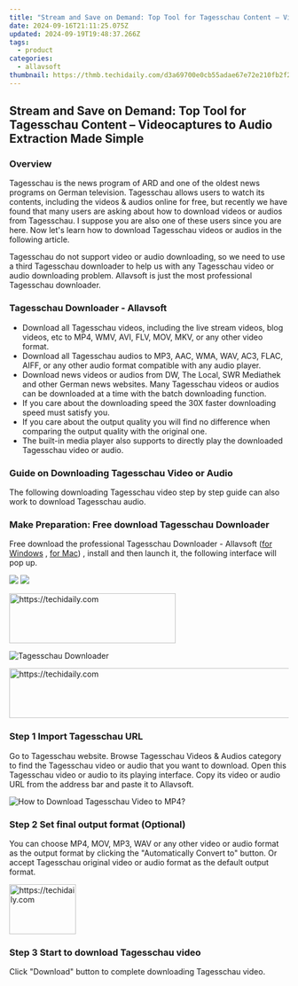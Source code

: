 ```yaml
---
title: "Stream and Save on Demand: Top Tool for Tagesschau Content – Videocaptures to Audio Extraction Made Simple"
date: 2024-09-16T21:11:25.075Z
updated: 2024-09-19T19:48:37.266Z
tags:
  - product
categories:
  - allavsoft
thumbnail: https://thmb.techidaily.com/d3a69700e0cb55adae67e72e210fb2f2a9d54f1a94f5e0b261b4ccf5f3207b46.jpg
---
```


## Stream and Save on Demand: Top Tool for Tagesschau Content – Videocaptures to Audio Extraction Made Simple

### Overview

Tagesschau is the news program of ARD and one of the oldest news programs on German television. Tagesschau allows users to watch its contents, including the videos & audios online for free, but recently we have found that many users are asking about how to download videos or audios from Tagesschau. I suppose you are also one of these users since you are here. Now let's learn how to download Tagesschau videos or audios in the following article.

Tagesschau do not support video or audio downloading, so we need to use a third Tagesschau downloader to help us with any Tagesschau video or audio downloading problem. Allavsoft is just the most professional Tagesschau downloader.

### Tagesschau Downloader - Allavsoft

* Download all Tagesschau videos, including the live stream videos, blog videos, etc to MP4, WMV, AVI, FLV, MOV, MKV, or any other video format.
* Download all Tagesschau audios to MP3, AAC, WMA, WAV, AC3, FLAC, AIFF, or any other audio format compatible with any audio player.
* Download news videos or audios from DW, The Local, SWR Mediathek and other German news websites. Many Tagesschau videos or audios can be downloaded at a time with the batch downloading function.
* If you care about the downloading speed the 30X faster downloading speed must satisfy you.
* If you care about the output quality you will find no difference when comparing the output quality with the original one.
* The built-in media player also supports to directly play the downloaded Tagesschau video or audio.

### Guide on Downloading Tagesschau Video or Audio

The following downloading Tagesschau video step by step guide can also work to download Tagesschau audio.

### Make Preparation: Free download Tagesschau Downloader

Free download the professional Tagesschau Downloader - Allavsoft ([for Windows](https://tools.techidaily.com/allavsoft/products/) , [for Mac](https://tools.techidaily.com/allavsoft/products/)) , install and then launch it, the following interface will pop up.

[![](https://www.allavsoft.com/how-to/../images/how-to/free-download-win.jpg)](https://tools.techidaily.com/allavsoft/products/) [![](https://www.allavsoft.com/how-to/../images/how-to/free-download-mac.jpg)](https://tools.techidaily.com/allavsoft/products/)

<!-- affiliate ads begin -->
<a href="https://aligracehair.sjv.io/c/5597632/1896541/19272" target="_top" id="1896541">
  <img src="//a.impactradius-go.com/display-ad/19272-1896541" border="0" alt="https://techidaily.com" width="300" height="90"/>
</a>
<img height="0" width="0" src="https://aligracehair.sjv.io/i/5597632/1896541/19272" style="position:absolute;visibility:hidden;" border="0" />
<!-- affiliate ads end -->

![Tagesschau Downloader](https://www.allavsoft.com/how-to/../images/allavsoft/screen-shot-600.jpg)

<!-- affiliate ads begin -->
<a href="https://appsumo.8odi.net/c/5597632/2118306/7443" target="_top" id="2118306">
  <img src="//a.impactradius-go.com/display-ad/7443-2118306" border="0" alt="https://techidaily.com" width="728" height="90"/>
</a>
<img height="0" width="0" src="https://appsumo.8odi.net/i/5597632/2118306/7443" style="position:absolute;visibility:hidden;" border="0" />
<!-- affiliate ads end -->

### Step 1 Import Tagesschau URL

Go to Tagesschau website. Browse Tagesschau Videos & Audios category to find the Tagesschau video or audio that you want to download. Open this Tagesschau video or audio to its playing interface. Copy its video or audio URL from the address bar and paste it to Allavsoft.

![How to Download Tagesschau Video to MP4?](https://www.allavsoft.com/how-to/../images/how-to/download-rtmp-video/download-rtmp-video.jpg)

### Step 2 Set final output format (Optional)

You can choose MP4, MOV, MP3, WAV or any other video or audio format as the output format by clicking the "Automatically Convert to" button. Or accept Tagesschau original video or audio format as the default output format.

<!-- affiliate ads begin -->
<a href="https://bluettide.pxf.io/c/5597632/2141684/17092" target="_top" id="2141684">
  <img src="//a.impactradius-go.com/display-ad/17092-2141684" border="0" alt="https://techidaily.com" width="120" height="90"/>
</a>
<img height="0" width="0" src="https://bluettide.pxf.io/i/5597632/2141684/17092" style="position:absolute;visibility:hidden;" border="0" />
<!-- affiliate ads end -->

### Step 3 Start to download Tagesschau video

Click "Download" button to complete downloading Tagesschau video.

<ins class="adsbygoogle"
     style="display:block"
     data-ad-format="autorelaxed"
     data-ad-client="ca-pub-7571918770474297"
     data-ad-slot="1223367746"></ins>

<ins class="adsbygoogle"
     style="display:block"
     data-ad-client="ca-pub-7571918770474297"
     data-ad-slot="8358498916"
     data-ad-format="auto"
     data-full-width-responsive="true"></ins>
